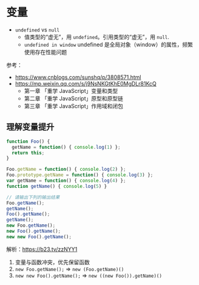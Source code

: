 # 变量

- `undefined` vs `null`
  - 值类型的“虚无”，用 `undefined`。引用类型的“虚无”，用 `null`.
  - `undefined in window` undefined 是全局对象（window）的属性，频繁使用存在性能问题

参考：

- https://www.cnblogs.com/sunshq/p/3808571.html
- https://mp.weixin.qq.com/s/j9NsNKGtKhE0MgDLr81KcQ
  - 第一章 「重学 JavaScript」变量和类型
  - 第二章 「重学 JavaScript」原型和原型链
  - 第三章 「重学 JavaScript」作用域和闭包

## 理解变量提升

```js
function Foo() {
  getName = function() { console.log(1) };
  return this;
}

Foo.getName = function() { console.log(2) };
Foo.prototype.getName = function() { console.log(3) };
var getName = function() { console.log(4) };
function getName() { console.log(5) }

// 请输出下列的输出结果
Foo.getName();
getName();
Foo().getName();
getName();
new Foo.getName();
new Foo().getName();
new new Foo().getName();
```

解析：https://b23.tv/zzNYY1

1. 变量与函数冲突，优先保留函数
2. `new Foo.getName();` => `new (Foo.getName)()`
3. `new new Foo().getName();` => `new ((new Foo()).getName)()`
